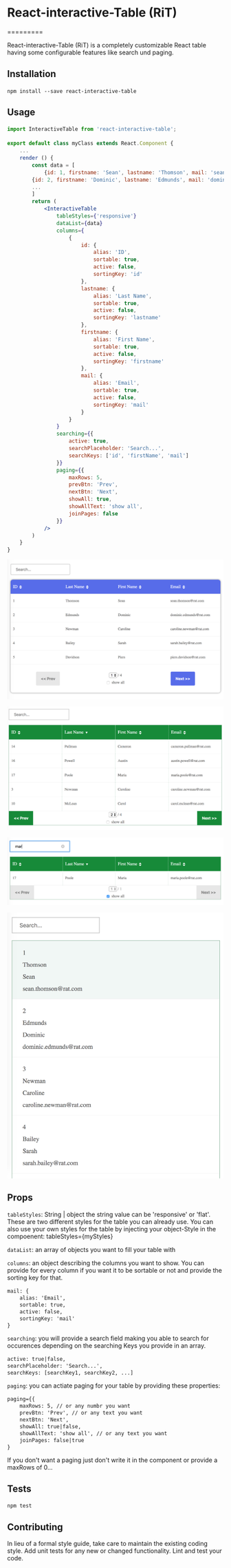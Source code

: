 # React-interactive-Table (RiT)
=========

React-interactive-Table (RiT) is a completely customizable React table having some configurable features like search und paging.

## Installation

  `npm install --save react-interactive-table`

## Usage

```jsx
import InteractiveTable from 'react-interactive-table';

export default class myClass extends React.Component {
    ...
    render () {
        const data = [
            {id: 1, firstname: 'Sean', lastname: 'Thomson', mail: 'sean.thomson@rat.com'},
        {id: 2, firstname: 'Dominic', lastname: 'Edmunds', mail: 'dominic.edmunds@rat.com'},
        ...
        ]
        return (
            <InteractiveTable
                tableStyles={'responsive'}
                dataList={data} 
                columns={
                    {
                        id: {
                            alias: 'ID',
                            sortable: true,
                            active: false,
                            sortingKey: 'id'
                        },
                        lastname: {
                            alias: 'Last Name',
                            sortable: true,
                            active: false,
                            sortingKey: 'lastname'
                        },
                        firstname: {
                            alias: 'First Name',
                            sortable: true,
                            active: false,
                            sortingKey: 'firstname'
                        },
                        mail: {
                            alias: 'Email',
                            sortable: true,
                            active: false,
                            sortingKey: 'mail'
                        }
                    }
                }
                searching={{
                    active: true,
                    searchPlaceholder: 'Search...',
                    searchKeys: ['id', 'firstName', 'mail']
                }}
                paging={{
                    maxRows: 5,
                    prevBtn: 'Prev',
                    nextBtn: 'Next',
                    showAll: true,
                    showAllText: 'show all',
                    joinPages: false
                }}
            />
        )
    }
}
```

![Responsive Design](./images/RAT1.png?raw=true "Responsive Design")

![Flat Design](./images/RAT2.png?raw=true "Flat Design") 

![Searching](./images/RAT3.png?raw=true "Searching") 

![Small Des](./images/RAT4.png?raw=true "Responsive Design") 
 
## Props
`tableStyles`: String | object
the string value can be 'responsive' or 'flat'. These are two different styles for the table you can already use.
You can also use your own styles for the table by injecting your object-Style in the compoenent: tableStyles={myStyles}

`dataList`: an array of objects you want to fill your table with

`columns`: an object describing the columns you want to show. You can provide for every column if you want it to be sortable or not and provide the sorting key for that.

    mail: {
        alias: 'Email',
        sortable: true,
        active: false,
        sortingKey: 'mail'
    }

`searching`: you will provide a search field making you able to search for occurences depending on the searching Keys you provide in an array.

    active: true|false,
    searchPlaceholder: 'Search...',
    searchKeys: [searchKey1, searchKey2, ...]

`paging`: you can actiate paging for your table by providing these properties:

    paging={{
        maxRows: 5, // or any numbr you want
        prevBtn: 'Prev', // or any text you want
        nextBtn: 'Next',
        showAll: true|false,
        showAllText: 'show all', // or any text you want
        joinPages: false|true
    }

If you don't want a paging just don't write it in the component or provide a maxRows of 0...

## Tests

  `npm test`

## Contributing

In lieu of a formal style guide, take care to maintain the existing coding style. Add unit tests for any new or changed functionality. Lint and test your code.
